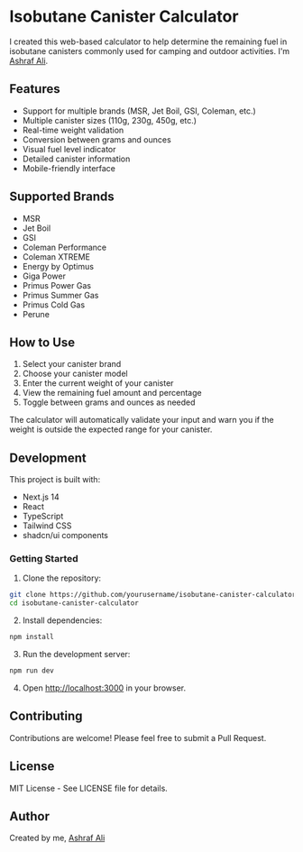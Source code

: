 # Isobutane Canister Calculator

I created this web-based calculator to help determine the remaining fuel in isobutane canisters commonly used for camping and outdoor activities. I'm [Ashraf Ali](https://ashrafali.net).

## Features

- Support for multiple brands (MSR, Jet Boil, GSI, Coleman, etc.)
- Multiple canister sizes (110g, 230g, 450g, etc.)
- Real-time weight validation
- Conversion between grams and ounces
- Visual fuel level indicator
- Detailed canister information
- Mobile-friendly interface

## Supported Brands

- MSR
- Jet Boil
- GSI
- Coleman Performance
- Coleman XTREME
- Energy by Optimus
- Giga Power
- Primus Power Gas
- Primus Summer Gas
- Primus Cold Gas
- Perune

## How to Use

1. Select your canister brand
2. Choose your canister model
3. Enter the current weight of your canister
4. View the remaining fuel amount and percentage
5. Toggle between grams and ounces as needed

The calculator will automatically validate your input and warn you if the weight is outside the expected range for your canister.

## Development

This project is built with:
- Next.js 14
- React
- TypeScript
- Tailwind CSS
- shadcn/ui components

### Getting Started

1. Clone the repository:
```bash
git clone https://github.com/yourusername/isobutane-canister-calculator.git
cd isobutane-canister-calculator
```

2. Install dependencies:
```bash
npm install
```

3. Run the development server:
```bash
npm run dev
```

4. Open [http://localhost:3000](http://localhost:3000) in your browser.

## Contributing

Contributions are welcome! Please feel free to submit a Pull Request.

## License

MIT License - See LICENSE file for details.

## Author

Created by me, [Ashraf Ali](https://ashrafali.net) 